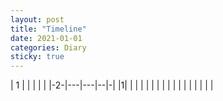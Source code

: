 ```yaml
---
layout: post
title: "Timeline"
date: 2021-01-01
categories: Diary
sticky: true
---
```


| 1  |   |   |   |   |
|-2-|---|---|--|-|
|1|   |   |   |   |
|   |   |   |   |   |
|   |   |   |   |   |

<script src="https://cdn.mathjax.org/mathjax/latest/MathJax.js?config=TeX-AMS-MML_HTMLorMML" type="text/javascript"></script>

